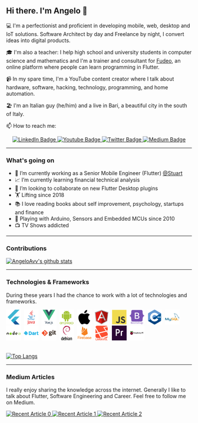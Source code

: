## Hi there. I'm Angelo 👋

💻 I'm a perfectionist and proficient in developing mobile, web, desktop and IoT solutions. Software Architect by day and Freelance by night, I convert ideas into digital products. 

🎓 I'm also a teacher: I help high school and university students in computer science and mathematics and I'm a trainer and consultant for [Fudeo](https://fudeo.it/), an online platform where people can learn programming in Flutter. 

📹 In my spare time, I'm a YouTube content creator where I talk about hardware, software, hacking, technology, programming, and home automation.

🏖️ I'm an Italian guy (he/him) and a live in Bari, a beautiful city in the south of Italy.

📫 How to reach me: 
<div id="badges" align="center">
  <a href="https://www.linkedin.com/in/angelocassano/">
    <img src="https://img.shields.io/badge/LinkedIn-blue?style=for-the-badge&logo=linkedin&logoColor=white" alt="LinkedIn Badge"/>
  </a>
  <a href="https://youtube.com/angelocassano">
    <img src="https://img.shields.io/badge/YouTube-red?style=for-the-badge&logo=youtube&logoColor=white" alt="Youtube Badge"/>
  </a>
  <a href="https://twitter.com/angeloavv">
    <img src="https://img.shields.io/badge/Twitter-blue?style=for-the-badge&logo=twitter&logoColor=white" alt="Twitter Badge"/>
  </a>
  <a href="https://angeloavv.medium.com/">
    <img src="https://img.shields.io/badge/Medium-white?style=for-the-badge&logo=medium&logoColor=black" alt="Medium Badge"/>
  </a>
</div>

---

### What's going on
- 📱 I’m currently working as a Senior Mobile Engineer (Flutter) [@Stuart](https://stuart.com/)
- 📈 I’m currently learning financial technical analysis
- 👯 I’m looking to collaborate on new Flutter Desktop plugins
- 🏋️ Lifting since 2018
- 📚 I love reading books about self improvement, psychology, startups and finance
- 🤖 Playing with Arduino, Sensors and Embedded MCUs since 2010
- 📺 TV Shows addicted

---

### Contributions
[![AngeloAvv's github stats](https://github-readme-stats.vercel.app/api?username=AngeloAvv&count_private=true&show_icons=true&theme=radical&hide_rank=false)](https://github.com/anuraghazra/github-readme-stats)

---

### Technologies & Frameworks
During these years I had the chance to work with a lot of technologies and frameworks.
<div>
  <img src="https://github.com/devicons/devicon/blob/master/icons/flutter/flutter-original.svg" title="Flutter" alt="Flutter" width="40" height="40"/>&nbsp;
  <img src="https://github.com/devicons/devicon/blob/master/icons/java/java-original-wordmark.svg" title="Java" alt="Java" width="40" height="40"/>&nbsp;
  <img src="https://github.com/devicons/devicon/blob/master/icons/vuejs/vuejs-original-wordmark.svg" title="VueJs" alt="Vue" width="40" height="40"/>&nbsp;
  <img src="https://github.com/devicons/devicon/blob/master/icons/android/android-plain-wordmark.svg"  title="Android" alt="Android" width="40" height="40"/>&nbsp;
  <img src="https://github.com/devicons/devicon/blob/master/icons/apple/apple-original.svg"  title="Apple" alt="Apple" width="40" height="40"/>&nbsp;
  <img src="https://github.com/devicons/devicon/blob/master/icons/angularjs/angularjs-original.svg" title="AngularJS" alt="AngularJS" width="40" height="40"/>&nbsp;
  <img src="https://github.com/devicons/devicon/blob/master/icons/javascript/javascript-original.svg" title="JavaScript" alt="JavaScript" width="40" height="40"/>&nbsp;
  <img src="https://github.com/devicons/devicon/blob/master/icons/bootstrap/bootstrap-plain-wordmark.svg" title="Bootstrap" alt="Bootstrap" width="40" height="40"/>&nbsp;
  <img src="https://github.com/devicons/devicon/blob/master/icons/cplusplus/cplusplus-original.svg" title="CPlusPlus"  alt="CPlusPlus" width="40" height="40"/>&nbsp;
  <img src="https://github.com/devicons/devicon/blob/master/icons/mysql/mysql-original-wordmark.svg" title="MySQL"  alt="MySQL" width="40" height="40"/>&nbsp;
  <img src="https://github.com/devicons/devicon/blob/master/icons/nodejs/nodejs-original-wordmark.svg" title="NodeJS" alt="NodeJS" width="40" height="40"/>&nbsp;
  <img src="https://github.com/devicons/devicon/blob/master/icons/dart/dart-plain-wordmark.svg" title="Dart" alt="Dart" width="40" height="40"/>&nbsp;
  <img src="https://github.com/devicons/devicon/blob/master/icons/git/git-original-wordmark.svg" title="Git" **alt="Git" width="40" height="40"/>&nbsp;
  <img src="https://github.com/devicons/devicon/blob/master/icons/debian/debian-original-wordmark.svg" title="Debian" **alt="Debian" width="40" height="40"/>&nbsp;
  <img src="https://github.com/devicons/devicon/blob/master/icons/firebase/firebase-plain-wordmark.svg" title="Firebase" **alt="Firebase" width="40" height="40"/>&nbsp;
<img src="https://github.com/devicons/devicon/blob/master/icons/laravel/laravel-plain-wordmark.svg" title="Laravel" **alt="Laravel" width="40" height="40"/>&nbsp;
<img src="https://github.com/devicons/devicon/blob/master/icons/premierepro/premierepro-plain.svg" title="Premiere Pro" **alt="Premiere Pro" width="40" height="40"/>&nbsp;
<img src="https://github.com/devicons/devicon/blob/master/icons/raspberrypi/raspberrypi-original-wordmark.svg" title="Raspberry Pi" **alt="Raspberry Pi" width="40" height="40"/>&nbsp;
</div>&nbsp;

[![Top Langs](https://github-readme-stats.vercel.app/api/top-langs/?username=AngeloAvv)](https://github.com/anuraghazra/github-readme-stats)

---

### Medium Articles
I really enjoy sharing the knowledge across the internet. Generally I like to talk about Flutter, Software Engineering and Career. Feel free to follow me on Medium.

<a target="_blank" href="https://github-readme-medium-recent-article.vercel.app/medium/@angeloavv/0"><img src="https://github-readme-medium-recent-article.vercel.app/medium/@angeloavv/0" alt="Recent Article 0">
<a target="_blank" href="https://github-readme-medium-recent-article.vercel.app/medium/@angeloavv/1"><img src="https://github-readme-medium-recent-article.vercel.app/medium/@angeloavv/1" alt="Recent Article 1">
<a target="_blank" href="https://github-readme-medium-recent-article.vercel.app/medium/@angeloavv/2"><img src="https://github-readme-medium-recent-article.vercel.app/medium/@angeloavv/2" alt="Recent Article 2">
